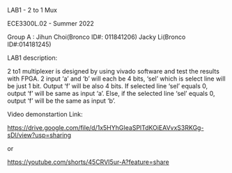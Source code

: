 LAB1 - 2 to 1 Mux


ECE3300L.02 - Summer 2022


Group A :
Jihun Choi(Bronco ID#: 011841206)
Jacky Li(Bronco ID#:014181245)



LAB1 description: 

2 to1 multiplexer is designed by using vivado software and test the results with FPGA. 2 input ‘a’ and ‘b’ will each be 4 bits, ‘sel’ which is select line will be just 1 bit. Output ‘f’ will be also 4 bits. If selected line ‘sel’ equals 0, output ‘f’ will be same as input ‘a’. Else, if the selected line ‘sel’ equals 0, output ‘f’ will be the same as input ‘b’.



Video demonstartion Link:

https://drive.google.com/file/d/1x5HYhGIeaSPlTdKOiEAVvxS3RKGg-sDl/view?usp=sharing

or

https://youtube.com/shorts/45CRVI5ur-A?feature=share
